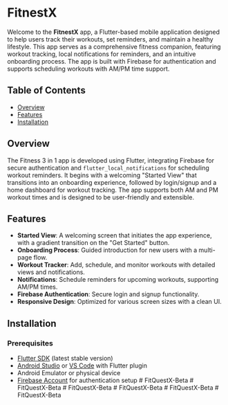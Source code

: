 # FitnestX

Welcome to the **FitnestX** app, a Flutter-based mobile application designed to help users track their workouts, set reminders, and maintain a healthy lifestyle. This app serves as a comprehensive fitness companion, featuring workout tracking, local notifications for reminders, and an intuitive onboarding process. The app is built with Firebase for authentication and supports scheduling workouts with AM/PM time support.

## Table of Contents
- [Overview](#overview)
- [Features](#features)
- [Installation](#installation)

## Overview
The Fitness 3 in 1 app is developed using Flutter, integrating Firebase for secure authentication and `flutter_local_notifications` for scheduling workout reminders. It begins with a welcoming "Started View" that transitions into an onboarding experience, followed by login/signup and a home dashboard for workout tracking. The app supports both AM and PM workout times and is designed to be user-friendly and extensible.

## Features
- **Started View**: A welcoming screen that initiates the app experience, with a gradient transition on the "Get Started" button.
- **Onboarding Process**: Guided introduction for new users with a multi-page flow.
- **Workout Tracker**: Add, schedule, and monitor workouts with detailed views and notifications.
- **Notifications**: Schedule reminders for upcoming workouts, supporting AM/PM times.
- **Firebase Authentication**: Secure login and signup functionality.
- **Responsive Design**: Optimized for various screen sizes with a clean UI.

## Installation

### Prerequisites
- [Flutter SDK](https://flutter.dev/docs/get-started/install) (latest stable version)
- [Android Studio](https://developer.android.com/studio) or [VS Code](https://code.visualstudio.com/) with Flutter plugin
- Android Emulator or physical device
- [Firebase Account](https://firebase.google.com/) for authentication setup
#   F i t Q u e s t X - B e t a  
 #   F i t Q u e s t X - B e t a  
 #   F i t Q u e s t X - B e t a  
 #   F i t Q u e s t X - B e t a  
 #   F i t Q u e s t X - B e t a  
 #   F i t Q u e s t X - B e t a  
 